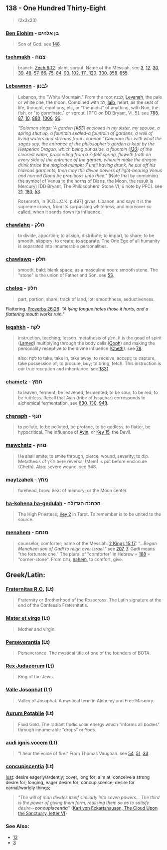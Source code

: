 ## 138 - One Hundred Thirty-Eight
> (2x3x23)

### [Ben Elohim](/keys/BN.ALHIM) - בן אלהים
> Son of God. see [148](148).

### [tsehmakh](/keys/TzMCh) - צמח
> branch. [Zech 6:12](). plant, sprout. Name of the Messiah. see [3](3), [12](12), [30](30), [39](39), [48](48), [57](57), [66](66), [75](75), [84](84), [93](93), [102](102), [111](111), [120](120), [300](300), [358](358), [855](855).

### [Lebawnon](/keys/LBNVN) - לבנון
> Lebanon, the "White Mountain." From the root לבנה, [Levanah](/keys/LBNH), the pale or white one, the moon. Combined with לב, [laib](/keys/LB), heart, as the seat of life, thought, emotions, etc, or "the midst" of anything, with Nun, the fish, or "to germinate," or sprout. [PFC on DD Bryant, VI, 5]. see [788](788), [87](87), [10](10), [880](880), [1006](1006), [96](96).

> *"Solomon sings: 'A garden [#[53](53)] enclosed in my sister, my spouse, a spring shut up, a fountain sealed-a fountain of gardens, a well of living waters and streams from Lebanon.' Compare this with what the sages say, the entrance of the philosopher's garden is kept by the Hesperian Dragon, which being put aside, a fountain ([130](130)) of the clearest water, proceeding from a 7-fold spring, floweth froth on every side of the entrance of the garden, wherein make the dragon drink thrice the magical number 7 until having drunk, he put off his hideous garments, then may the divine powers of light-bearing Venus and horned Diana be propitious unto thee."* (Note that by combining the symbol of Venus to the horns of Diana, the Moon, the result is Mercury) [DD Bryant, The Philosophers' Stone VI, 6 note by PFC]. see [21](21), [180](180), [53](53).

> Rosenroth, in [K.D.L.C.K. p.497] gives: Libanon, and says it is the supreme crown, from its surpassing whiteness, and moreover so called, when it sends down its influence.

### [chawlahq](/keys/ChLQ) - חלק
> to divide, apportion; to assign, distribute; to impart, to share; to be smooth, slippery; to create; to separate. The One Ego of all humanity is separated into innumerable personalities.

### [chawlawq](/keys/ChLQ) - חלק
> smooth, bald; blank space; as a masculine noun: smooth stone. The "stone" is the union of Father and Son. see [53](53).

### [cheleq](/keys/ChLQ) - חלק
> part, portion, share; track of land, lot; smoothness, seductiveness.

Flattering. [Proverbs 26:28](http://biblehub.com/proverbs/26-28.htm): *"A lying tongue hates those it hurts, and a flattering mouth works ruin."*

### [leqahkh](/keys/LQCh) - לקח
> instruction, teaching; lesson. metathesis of חלק. It is the goad of spirit ([Lamed](/keys/L)) multiplying through the body cells ([Qoph](/keys/Q)) and making the personality receptive to the divine influence ([Cheth](/keys/Ch)). see [78](78).

> also: לקח to take, take in, take away; to receive, accept; to capture, take possession of; to procure, buy; to bring, fetch. This instruction is our true reception and inheritance. see [1831](1831).

### [chametz](/keys/ChMTz) - חמץ
> to leaven, ferment; be leavened, fermented; to be sour; to be red; to be ruthless. Recall that Ayin (tribe of Issachar) corresponds to alchemical fermentation. see [830](830), [130](130), [948](948).

### [chanaph](/keys/ChNP) - חנף
> to pollute, to be polluted, be profane, to be godless, to flatter, be hypocritical. The influence of [Ayin](/keys/O), or [Key 15](15), the Devil.

### [mawchatz](/keys/MChTz) - מחץ
> He shall smite; to smite through, pierce, wound, severity; to dip. Metathesis of חמץ here reversal (Mem) is put before enclosure (Cheth). Also: severe wound. see 948.

### [maytzahck](/keys/MTzCh) - מחץ
> forehead, brow. Seat of memory; or the Moon center.

### [ha-kohena ha-gedulah](/keys/HKHNH.HGDVLH) - הכהנה הגדולה
> The High Priestess; [Key 2](2) in Tarot. To remember is to be united to the source.

### [menahem](/keys/MNChM) - מנחם
> counselor, comforter; name of the Messiah. [2 Kings 15:17](http://biblehub.com/2_kings/15-17.htm): *"...Began Menahem son of Gadi to reign over Israel."* see [207](207), [7](7). Gadi means "the fortunate one." The plural of "comforter" in Hebrew = [188](188) = "corner-stone". From נחם, [nahem](/keys/NChM), to comfort, give.

## Greek/Latin:

### [Fraternitas R.C.](/latin?word=Fraternitas.R.C.) (Lt)
> Fraternity or Brotherhood of the Rosecross. The Latin signature at the end of the Confessio Fraternitatis.

### [Mater et virgo](/latin?word=Mater.et.virgo) (Lt)
> Mother and virgin.

### [Perseverantia](/latin?word=Perseverantia) (Lt)
> Perseverance. The mystical title of one of the founders of BOTA.

### [Rex Judaeorum](/latin?word=Rex.Judaeorum) (Lt)
> King of the Jews.

### [Valle Josophat](/latin?word=Valle.Josophat) (Lt)
> Valley of Josophat. A mystical term in Alchemy and Free Masonry.

### [Aurum Potabile](/latin?word=Aurum.Potabile) (Lt)
> Fluid Gold. The radiant fludic solar energy which "informs all bodies" through innumerable "drops" or Yods.

### [audi ignis vocem](/latin?word=audi.ignis.vocem) (Lt)
> "I hear the voice of fire." From Thomas Vaughan. see [54](54), [51](51), [33](33).

### [concupiscentia](/latin?word=concupiscentia) (Lt)
[lust](http://archives.nd.edu/cgi-bin/wordz.pl?keyword=concupiscentia): desire eagerly/ardently; covet, long for; aim at; conceive a strong desire for; longing, eager desire for; concupiscence; desire for carnal/worldly things;

> *"The will of man divides itself similarly into seven powers... The third is the power of giving them form, realising them so as to satisfy desire--**concupiscentia**"* {[Karl von Eckartshausen, The Cloud Upon the Sanctuary, letter VI](cloud-upon-sanctuary)}

### See Also:

- [12](12)
- [3](3)